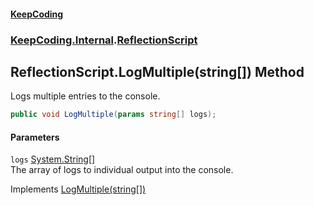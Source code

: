 #### [KeepCoding](index.md 'index')
### [KeepCoding.Internal](KeepCoding_Internal.md 'KeepCoding.Internal').[ReflectionScript](ReflectionScript.md 'KeepCoding.Internal.ReflectionScript')
## ReflectionScript.LogMultiple(string[]) Method
Logs multiple entries to the console.  
```csharp
public void LogMultiple(params string[] logs);
```
#### Parameters
<a name='KeepCoding_Internal_ReflectionScript_LogMultiple(string__)_logs'></a>
`logs` [System.String](https://docs.microsoft.com/en-us/dotnet/api/System.String 'System.String')[[]](https://docs.microsoft.com/en-us/dotnet/api/System.Array 'System.Array')  
The array of logs to individual output into the console.
  

Implements [LogMultiple(string[])](ILog_LogMultiple_8hEw_NM7KbVYXvf+JfGQBw.md 'KeepCoding.ILog.LogMultiple(string[])')  
